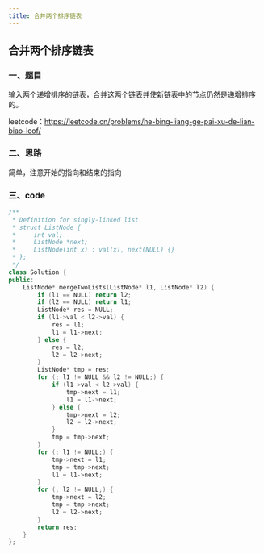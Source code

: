 ```yaml
---
title: 合并两个排序链表
---
```


## 合并两个排序链表

### 一、题目

输入两个递增排序的链表，合并这两个链表并使新链表中的节点仍然是递增排序的。

leetcode：https://leetcode.cn/problems/he-bing-liang-ge-pai-xu-de-lian-biao-lcof/

### 二、思路

简单，注意开始的指向和结束的指向

### 三、code

```c++
/**
 * Definition for singly-linked list.
 * struct ListNode {
 *     int val;
 *     ListNode *next;
 *     ListNode(int x) : val(x), next(NULL) {}
 * };
 */
class Solution {
public:
    ListNode* mergeTwoLists(ListNode* l1, ListNode* l2) {
        if (l1 == NULL) return l2;
        if (l2 == NULL) return l1;
        ListNode* res = NULL;
        if (l1->val < l2->val) {
            res = l1;
            l1 = l1->next;
        } else {
            res = l2;
            l2 = l2->next;
        }
        ListNode* tmp = res;
        for (; l1 != NULL && l2 != NULL;) {
            if (l1->val < l2->val) {
                tmp->next = l1;
                l1 = l1->next;
            } else {
                tmp->next = l2;
                l2 = l2->next;
            }
            tmp = tmp->next;
        }
        for (; l1 != NULL;) {
            tmp->next = l1;
            tmp = tmp->next;
            l1 = l1->next;
        }
        for (; l2 != NULL;) {
            tmp->next = l2;
            tmp = tmp->next;
            l2 = l2->next;
        }
        return res;
    }
};
```

